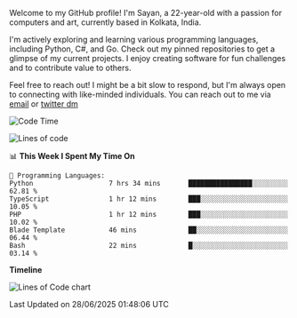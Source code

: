 Welcome to my GitHub profile! I'm Sayan, a 22-year-old with a passion for computers and art, currently based in Kolkata, India.

I'm actively exploring and learning various programming languages, including Python, C#, and Go. Check out my pinned repositories to get a glimpse of my current projects. I enjoy creating software for fun challenges and to contribute value to others.

Feel free to reach out! I might be a bit slow to respond, but I'm always open to connecting with like-minded individuals. You can reach out to me via [email](mailto:me@sayanbiswas.in) or [twitter dm](https://twitter.com/TheDankDel)

<!--START_SECTION:waka-->
![Code Time](http://img.shields.io/badge/Code%20Time-2%2C271%20hrs%2049%20mins-blue)

![Lines of code](https://img.shields.io/badge/From%20Hello%20World%20I%27ve%20Written-11.3%20million%20lines%20of%20code-blue)

📊 **This Week I Spent My Time On** 

```text
💬 Programming Languages: 
Python                   7 hrs 34 mins       ████████████████░░░░░░░░░   62.81 % 
TypeScript               1 hr 12 mins        ███░░░░░░░░░░░░░░░░░░░░░░   10.05 % 
PHP                      1 hr 12 mins        ███░░░░░░░░░░░░░░░░░░░░░░   10.02 % 
Blade Template           46 mins             ██░░░░░░░░░░░░░░░░░░░░░░░   06.44 % 
Bash                     22 mins             █░░░░░░░░░░░░░░░░░░░░░░░░   03.14 % 
```

**Timeline**

![Lines of Code chart](https://raw.githubusercontent.com/Dank-del/Dank-del/main/assets/bar_graph.png)


 Last Updated on 28/06/2025 01:48:06 UTC
<!--END_SECTION:waka-->
